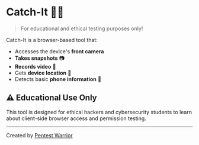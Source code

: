 # Catch-It 📸🎯

> For educational and ethical testing purposes only!

Catch-It is a browser-based tool that:
- Accesses the device's **front camera**
- **Takes snapshots** 📷
- **Records video** 🎥
- Gets **device location** 📍
- Detects basic **phone information** 📱

## ⚠️ Educational Use Only
This tool is designed for ethical hackers and cybersecurity students to learn about client-side browser access and permission testing.

---

Created by [Pentest Warrior](https://github.com/pentestwarrior)
